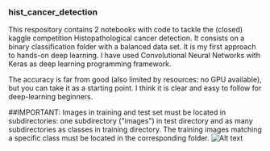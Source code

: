 ### hist_cancer_detection
This respository contains 2 notebooks with code to tackle the (closed) kaggle competition Histopathological cancer detection. It consists on a binary classification folder with a balanced data set.
It is my first approach to hands-on deep learning. I have used Convolutional Neural Networks with Keras as deep learning programming framework.

The accuracy is far from good (also limited by resources: no GPU available), but you can take it as a starting point. 
I think it is clear and easy to follow for deep-learning beginners.


##IMPORTANT:
Images in training and test set must be located in subdirectories: one subdirectory ("images") in test directory and as many subdirectories as classes in training directory. 
The training images matching a specific class must be located in the corresponding folder.
![Alt text](relative/path/to/img.jpg?raw=true "Title")


